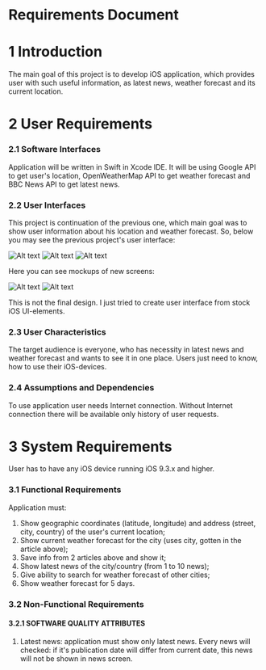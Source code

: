 # Requirements Document

# 1 Introduction

The main goal of this project is to develop iOS application, which provides user with such useful information, as latest news, weather forecast and its current location.

# 2 User Requirements
### 2.1 Software Interfaces

Application will be written in Swift in Xcode IDE. It will be using Google API to get user's location, OpenWeatherMap API to get weather forecast and BBC News API to get latest news.

### 2.2 User Interfaces

This project is continuation of the previous one, which main goal was to show user information about his location and weather forecast. So, below you may see the previous project's user interface:

![Alt text](AppScreenShots/MainScreen.png "Main screen")
![Alt text](AppScreenShots/HistoryScreen.png "History of user requests")
![Alt text](AppScreenShots/OpenedHistory.png "Opened history cell")

Here you can see mockups of new screens:

![Alt text](AppScreenShots/WeatherSearch.png "Weather search")
![Alt text](AppScreenShots/News.png "News page")

This is not the final design. I just tried to create user interface from stock iOS UI-elements.

### 2.3 User Characteristics

The target audience is everyone, who has necessity in latest news and weather forecast and wants to see it in one place.
Users just need to know, how to use their iOS-devices.

### 2.4 Assumptions and Dependencies

To use application user needs Internet connection. Without Internet connection there will be available only history of user requests.

# 3 System Requirements

User has to have any iOS device running iOS 9.3.x and higher.

### 3.1 Functional Requirements

Application must:

1. Show geographic coordinates (latitude, longitude) and address (street, city, country) of the user's current location;
2. Show current weather forecast for the city (uses city, gotten in the article above);
3. Save info from 2 articles above and show it;
4. Show latest news of the city/country (from 1 to 10 news);
5. Give ability to search for weather forecast of other cities;
6. Show weather forecast for 5 days.

### 3.2 Non-Functional Requirements 
#### 3.2.1 SOFTWARE QUALITY ATTRIBUTES

1. Latest news: 
application must show only latest news. Every news will checked: if it's publication date will differ from current date, this news will not be shown in news screen.
